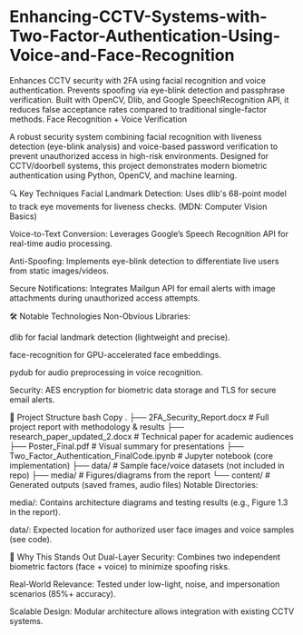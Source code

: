 # Enhancing-CCTV-Systems-with-Two-Factor-Authentication-Using-Voice-and-Face-Recognition
Enhances CCTV security with 2FA using facial recognition and voice authentication. Prevents spoofing via eye-blink detection and passphrase verification. Built with OpenCV, Dlib, and Google SpeechRecognition API, it reduces false acceptance rates compared to traditional single-factor methods.
Face Recognition + Voice Verification

A robust security system combining facial recognition with liveness detection (eye-blink analysis) and voice-based password verification to prevent unauthorized access in high-risk environments. Designed for CCTV/doorbell systems, this project demonstrates modern biometric authentication using Python, OpenCV, and machine learning.

🔍 Key Techniques
Facial Landmark Detection: Uses dlib's 68-point model to track eye movements for liveness checks. (MDN: Computer Vision Basics)

Voice-to-Text Conversion: Leverages Google’s Speech Recognition API for real-time audio processing.

Anti-Spoofing: Implements eye-blink detection to differentiate live users from static images/videos.

Secure Notifications: Integrates Mailgun API for email alerts with image attachments during unauthorized access attempts.

🛠 Notable Technologies
Non-Obvious Libraries:

dlib for facial landmark detection (lightweight and precise).

face-recognition for GPU-accelerated face embeddings.

pydub for audio preprocessing in voice recognition.

Security: AES encryption for biometric data storage and TLS for secure email alerts.

📂 Project Structure
bash
Copy
.
├── 2FA_Security_Report.docx       # Full project report with methodology & results
├── research_paper_updated_2.docx  # Technical paper for academic audiences
├── Poster_Final.pdf               # Visual summary for presentations
├── Two_Factor_Authentication_FinalCode.ipynb  # Jupyter notebook (core implementation)
├── data/                          # Sample face/voice datasets (not included in repo)
├── media/                         # Figures/diagrams from the report
└── content/                       # Generated outputs (saved frames, audio files)
Notable Directories:

media/: Contains architecture diagrams and testing results (e.g., Figure 1.3 in the report).

data/: Expected location for authorized user face images and voice samples (see code).

🎯 Why This Stands Out
Dual-Layer Security: Combines two independent biometric factors (face + voice) to minimize spoofing risks.

Real-World Relevance: Tested under low-light, noise, and impersonation scenarios (85%+ accuracy).

Scalable Design: Modular architecture allows integration with existing CCTV systems.
